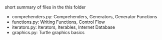 short summary of files in the this folder

- comprehenders.py: Comprehenders, Generators, Generator Functions
- functions.py: Writing Functions, Control Flow
- iterators.py: Iterators, Iterables, Internet Database
- graphics.py: Turtle graphics basics
